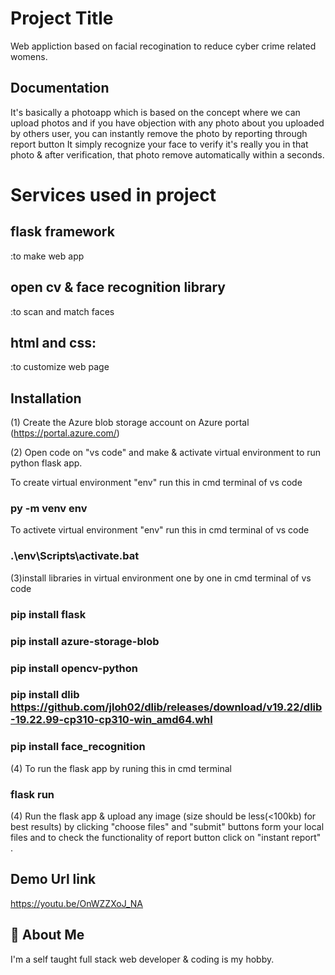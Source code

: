 
# Project Title

Web appliction based on facial recogination to reduce
cyber crime related womens.

## Documentation

It's basically a photoapp which is based on the concept where we can upload photos and if you have objection with any photo about you uploaded by others user, you can instantly remove the photo by reporting through report button It simply recognize your face to verify it's really you in that photo & after verification, that photo remove automatically within a seconds.

# Services used in project 

 ## flask framework
   :to make web app
 ## open cv & face recognition library
   :to scan and match faces
 ## html and css:
   :to customize web page

## Installation
(1) Create the Azure blob storage account on 
   Azure portal (https://portal.azure.com/)

(2) Open code on "vs code" and make & activate virtual environment 
   to run python flask app.

   To create virtual environment "env" run this in cmd terminal of vs code
   ### py -m venv env
   To activete virtual environment "env" run this in cmd terminal of vs code
  ### .\env\Scripts\activate.bat


(3)install libraries in virtual environment one by one in cmd terminal of vs code

### pip install flask
### pip install azure-storage-blob
### pip install opencv-python
### pip install dlib https://github.com/jloh02/dlib/releases/download/v19.22/dlib-19.22.99-cp310-cp310-win_amd64.whl
### pip install face_recognition


(4) To run the flask app by runing this in cmd terminal
### flask run
(4) Run the flask app & upload any image (size should be less(<100kb) for best results) by clicking "choose files" and "submit" buttons form your local files and to check the functionality of report button click on
  "instant report" .

  
## Demo Url link
https://youtu.be/OnWZZXoJ_NA


## 🚀 About Me
I'm a self taught full stack web developer & coding is my hobby.
